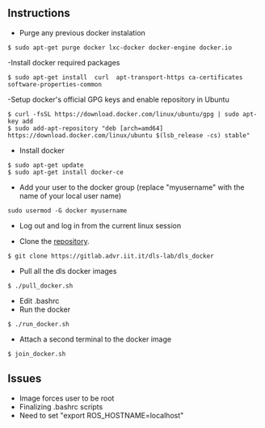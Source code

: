 ## Instructions
- Purge any previous docker instalation
```
$ sudo apt-get purge docker lxc-docker docker-engine docker.io
```
-Install docker required packages
```
$ sudo apt-get install  curl  apt-transport-https ca-certificates software-properties-common
```
-Setup docker's official GPG keys and enable repository in Ubuntu
```
$ curl -fsSL https://download.docker.com/linux/ubuntu/gpg | sudo apt-key add
$ sudo add-apt-repository "deb [arch=amd64] https://download.docker.com/linux/ubuntu $(lsb_release -cs) stable"
```
- Install docker
```
$ sudo apt-get update
$ sudo apt-get install docker-ce
```
- Add your user to the docker group (replace "myusername" with the name of your local user name)
```
sudo usermod -G docker myusername
```
- Log out and log in from the current linux session

- Clone the [repository](https://gitlab.advr.iit.it/dls-lab/dls_docker).
```
$ git clone https://gitlab.advr.iit.it/dls-lab/dls_docker
```
- Pull all the dls docker images
```
$ ./pull_docker.sh
```
- Edit .bashrc
- Run the docker
```
$ ./run_docker.sh
```
- Attach a second terminal to the docker image
```
$ join_docker.sh
```

## Issues
- Image forces user to be root
- Finalizing .bashrc scripts
- Need to set "export ROS_HOSTNAME=localhost"
